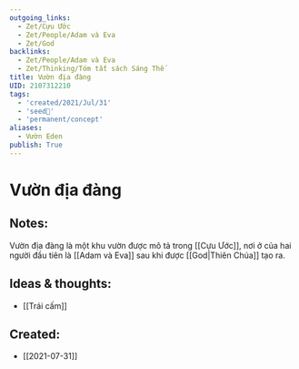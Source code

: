 ```yaml
---
outgoing_links:
  - Zet/Cựu Ước
  - Zet/People/Adam và Eva
  - Zet/God
backlinks:
  - Zet/People/Adam và Eva
  - Zet/Thinking/Tóm tắt sách Sáng Thế
title: Vườn địa đàng
UID: 2107312210
tags:
  - 'created/2021/Jul/31'
  - 'seed🥜'
  - 'permanent/concept'
aliases:
  - Vườn Eden
publish: True
---
```

# Vườn địa đàng

## Notes:
Vườn địa đàng là một khu vườn được mô tả trong [[Cựu Ước]], nơi ở của hai người đầu tiên là [[Adam và Eva]] sau khi được [[God|Thiên Chúa]] tạo ra.

## Ideas & thoughts:
- [[Trái cấm]]
## Created:
- [[2021-07-31]]
